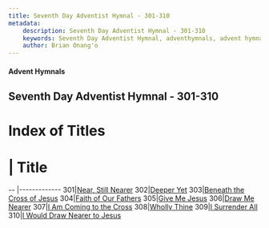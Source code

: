 ```yaml
---
title: Seventh Day Adventist Hymnal - 301-310
metadata:
    description: Seventh Day Adventist Hymnal - 301-310
    keywords: Seventh Day Adventist Hymnal, adventhymnals, advent hymnals 301-310
    author: Brian Onang'o
---
```


#### Advent Hymnals
## Seventh Day Adventist Hymnal - 301-310

# Index of Titles
# | Title                        
-- |-------------
301|[Near, Still Nearer](/seventh-day-adventist-hymnal/301-400/301-310/Near,-Still-Nearer)
302|[Deeper Yet](/seventh-day-adventist-hymnal/301-400/301-310/Deeper-Yet)
303|[Beneath the Cross of Jesus](/seventh-day-adventist-hymnal/301-400/301-310/Beneath-the-Cross-of-Jesus)
304|[Faith of Our Fathers](/seventh-day-adventist-hymnal/301-400/301-310/Faith-of-Our-Fathers)
305|[Give Me Jesus](/seventh-day-adventist-hymnal/301-400/301-310/Give-Me-Jesus)
306|[Draw Me Nearer](/seventh-day-adventist-hymnal/301-400/301-310/Draw-Me-Nearer)
307|[I Am Coming to the Cross](/seventh-day-adventist-hymnal/301-400/301-310/I-Am-Coming-to-the-Cross)
308|[Wholly Thine](/seventh-day-adventist-hymnal/301-400/301-310/Wholly-Thine)
309|[I Surrender All](/seventh-day-adventist-hymnal/301-400/301-310/I-Surrender-All)
310|[I Would Draw Nearer to Jesus](/seventh-day-adventist-hymnal/301-400/301-310/I-Would-Draw-Nearer-to-Jesus)
